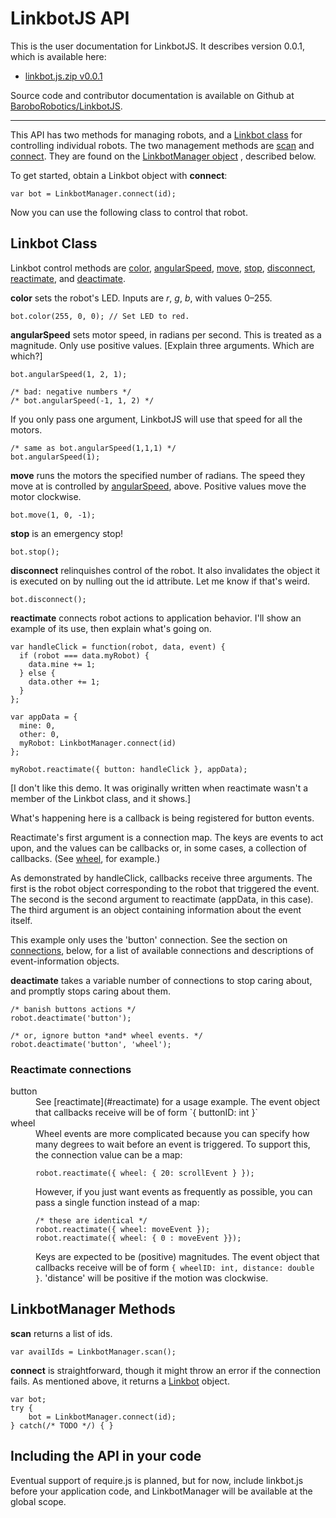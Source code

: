 # LinkbotJS API

This is the user documentation for LinkbotJS. It describes version 0.0.1,
which is available here:

* <a href="linkbot.js.zip">linkbot.js.zip v0.0.1</a>

Source code and contributor documentation is available on Github at
<a target=_new href="https://github.com/BaroboRobotics/LinkbotJS">BaroboRobotics/LinkbotJS</a>.

-----------

This API has two methods for managing robots, and a
<a href="#linkbot">Linkbot class</a>
for controlling individual robots. The two management methods are
<a href="#scan">scan</a> and
<a href="#connect">connect</a>. They are found on the
<a href="#linkbotManager">LinkbotManager object</a>
, described below.

To get started, obtain a Linkbot object with
<a id="connect">**connect**</a>:

    var bot = LinkbotManager.connect(id);

Now you can use the following class to control that robot.

<a id="linkbot"></a>
## Linkbot Class

Linkbot control methods are
<a href="#color">color</a>,
<a href="#angSpeed">angularSpeed</a>,
<a href="#move">move</a>,
<a href="#stop">stop</a>,
<a href="#disconnect">disconnect</a>,
<a href="#reactimate">reactimate</a>, and
<a href="#deactimate">deactimate</a>.

<a id="color"></a>
**color** sets the robot's LED. Inputs are *r*, *g*, *b*, with values
0–255.

    bot.color(255, 0, 0); // Set LED to red.

<a id=angSpeed></a>
**angularSpeed**
sets motor speed, in radians per second. This is treated as a magnitude.
Only use positive values. [Explain three arguments. Which are which?]

    bot.angularSpeed(1, 2, 1);

    /* bad: negative numbers */
    /* bot.angularSpeed(-1, 1, 2) */

If you only pass one argument, LinkbotJS will use that speed for all the
motors.

    /* same as bot.angularSpeed(1,1,1) */
    bot.angularSpeed(1);

<a id=move></a>
**move**
runs the motors the specified number of radians. The speed they move at is
controlled by <a href="#angSpeed">angularSpeed</a>, above. Positive values
move the motor clockwise.

    bot.move(1, 0, -1);

<a id=stop></a>
**stop**
is an emergency stop!

    bot.stop();

<a id=disconnect></a>
**disconnect**
relinquishes control of the robot. It also invalidates the object it is
executed on by nulling out the id attribute. Let me know if that's weird.

    bot.disconnect();

<a id=reactimate></a>
**reactimate** connects robot actions to application behavior. I'll show an
example of its use, then explain what's going on.

    var handleClick = function(robot, data, event) {
      if (robot === data.myRobot) {
        data.mine += 1;
      } else {
        data.other += 1;
      }
    };

    var appData = {
      mine: 0,
      other: 0,
      myRobot: LinkbotManager.connect(id)
    };

    myRobot.reactimate({ button: handleClick }, appData);

[I don't like this demo. It was originally written when reactimate
wasn't a member of the Linkbot class, and it shows.]

What's happening here is a callback is being registered for button events.

Reactimate's first argument is a connection map. The keys are events to act
upon, and the values can be callbacks or, in some cases, a collection of
callbacks. (See <a href="#wheel">wheel</a>, for example.)

As demonstrated by handleClick, callbacks receive three arguments. The
first is the robot object corresponding to the robot that triggered the
event. The second is the second argument to reactimate (appData, in this
case). The third argument is an object containing information about the
event itself.

This example only uses the 'button' connection. See the section on <a
href="#connections">connections</a>, below, for a list of available
connections and descriptions of event-information objects.

<a id=deactimate></a>
**deactimate** takes a variable number of connections to stop caring about,
and promptly stops caring about them.

    /* banish buttons actions */
    robot.deactimate('button');

    /* or, ignore button *and* wheel events. */
    robot.deactimate('button', 'wheel');

<a id="connections"></a>
### Reactimate connections

<dl>
<a id="button"></a>
<dt>button</dt>
<dd>
See [reactimate](#reactimate) for a usage example. The event object that
callbacks receive will be of form `{ buttonID: int }`
</dd>
<a id="wheel"></a>
<dt>wheel</dt>
<dd>
Wheel events are more complicated because you can specify how many degrees
to wait before an event is triggered. To support this, the connection value
can be a map:

    robot.reactimate({ wheel: { 20: scrollEvent } });

However, if you just want events as frequently as possible, you can pass a
single function instead of a map:

    /* these are identical */
    robot.reactimate({ wheel: moveEvent });
    robot.reactimate({ wheel: { 0 : moveEvent }});

Keys are expected to be (positive) magnitudes. The event object that
callbacks receive will be of form `{ wheelID: int, distance: double }`.
'distance' will be positive if the motion was clockwise.
</dd>
</dl>

<a id="linkbotManager"></a>
## LinkbotManager Methods

<a id=scan></a>
**scan** returns a list of ids.

    var availIds = LinkbotManager.scan();

<a id=connect></a>
**connect** is straightforward, though it might throw an error if the
connection fails. As mentioned above, it returns a <a
href="#linkbot">Linkbot</a> object.

    var bot;
    try {
        bot = LinkbotManager.connect(id);
    } catch(/* TODO */) { }


## Including the API in your code

Eventual support of require.js is planned, but for now, include linkbot.js
before your application code, and LinkbotManager will be available at the
global scope.
